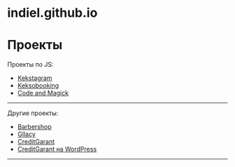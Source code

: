 # indiel.github.io

# Проекты

Проекты по JS:
* [Kekstagram](https://indiel.github.io/Kekstagram)
* [Keksobooking](https://indiel.github.io/Keksobooking)
* [Code and Magick](https://indiel.github.io/Code-and-Magick)

---

Другие проекты:
* [Barbershop](https://indiel.github.io/Barbershop)
* [Gllacy](https://indiel.github.io/Gllacy)
* [CreditGarant](https://indiel.github.io/CreditGarant)
* [CreditGarant на WordPress](https://indiel.github.io/CreditGarant-WP)

---
